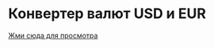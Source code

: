 # Конвертер валют USD и EUR

[Жми сюда для просмотра](https://nikulinprofi.github.io/converter/)



